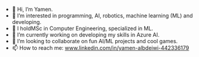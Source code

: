 - 👋 Hi, I’m Yamen. 
- 👀 I’m interested in programming, AI, robotics, machine learning (ML) and developing. 
- 🌱 I holdMSc in Computer Engineering, specialized in ML.
- 🌱 I’m currently working on developing my skills in Azure AI. 
- 💞️ I’m looking to collaborate on fun AI/ML projects and cool games. 
- 📫 How to reach me: www.linkedin.com/in/yamen-albdeiwi-442336179 

<!---
Yamen9418/Yamen9418 is a ✨ special ✨ repository because its `README.md` (this file) appears on your GitHub profile.
You can click the Preview link to take a look at your changes.
--->
